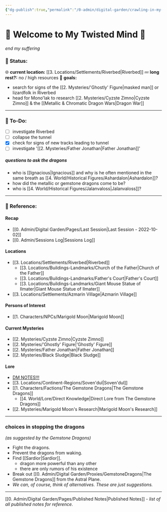 ```yaml
---
{"dg-publish":true,"permalink":"/0-admin/digital-garden/crawling-in-my-skin/","tags":"gardenEntry","dgHomeLink":true,"dgPassFrontmatter":false}
---
```


# 🎃 Welcome to My Twisted Mind 👻
*end my suffering*

### 🍉 Status:
🌐 **current location:** [[3. Locations/Settlements/Riverbed|Riverbed]]
💤 **long rest?:** no / high resources
🎯 **goals:**
- search for signs of the [[2. Mysteries/'Ghostly' Figure|masked man]] or lizardfolk in Riverbed
- head for Mono'lak to research [[2. Mysteries/Cyzste Zimno|Cyzste Zimno]] & the [[Metallic & Chromatic Dragon Wars|Dragon War]]

---

### 🍓 To-Do:
- [ ] investigate Riverbed
- [ ] collapse the tunnel
- [x] check for signs of new tracks leading to tunnel
- [ ] investigate '[[2. Mysteries/Father Jonathan|Father Jonathan]]'

##### questions to ask the dragons
- who is [[Ignacious|Ignacious]] and why is he often mentioned in the same breath as [[4. World/Historical Figures/Ashardalon|Ashardalon]]?
- how did the metallic or gemstone dragons come to be?
- who is [[4. World/Historical Figures/Jalanvaloss|Jalanvaloss]]?

---

### 🍎 Reference:
#### Recap
- [[0. Admin/Digital Garden/Pages/Last Session|Last Session - 2022-10-02]]
- [[0. Admin/Sessions Log|Sessions Log]]
#### Locations
- [[3. Locations/Settlements/Riverbed|Riverbed]]
	- [[3. Locations/Buildings-Landmarks/Church of the Father|Church of the Father]]
	- [[3. Locations/Buildings-Landmarks/Father's Court|Father's Court]]
	- [[3. Locations/Buildings-Landmarks/Giant Mouse Statue of Ilmater|Giant Mouse Statue of Ilmater]]
- [[3. Locations/Settlements/Azmarin Village|Azmarin Village]]
#### Persons of Interest
- [[1. Characters/NPCs/Marigold Moon|Marigold Moon]]
#### Current Mysteries
- [[2. Mysteries/Cyzste Zimno|Cyzste Zimno]]
- [[2. Mysteries/'Ghostly' Figure|'Ghostly' Figure]]
- [[2. Mysteries/Father Jonathan|Father Jonathan]]
- [[2. Mysteries/Black Sludge|Black Sludge]]
#### Lore
- [DM NOTES!!!](https://sovendul-lore.netlify.app/)
- [[3. Locations/Continent-Regions/Soven'dul|Soven'dul]]
- [[1. Characters/Factions/The Gemstone Dragons|The Gemstone Dragons]]
	- [[4. World/Lore/Direct Knowledge|Direct Lore from The Gemstone Dragons]]
- [[2. Mysteries/Marigold Moon's Research|Marigold Moon's Research]]

---

### choices in stopping the dragons
*(as suggested by the Gemstone Dragons)*
- Fight the dragons.
- Prevent the dragons from waking.
- Find [[Sardior|Sardior]].
	- dragon more powerful than any other
	- there are only rumors of his existence
- Break out [[0. Admin/Digital Garden/Proxies/GemstoneDragons|The Gemstone Dragons]] from the Astral Plane.
- *We can, of course, think of alternatives. These are just suggestions.*

---

[[0. Admin/Digital Garden/Pages/Published Notes|Published Notes]] - *list of all published notes for reference.*